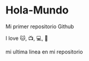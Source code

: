 # Hola-Mundo

Mi primer repositorio Github

I love :cat:, :tv:, :computer:, :book:

mi ultima linea en mi repositorio
